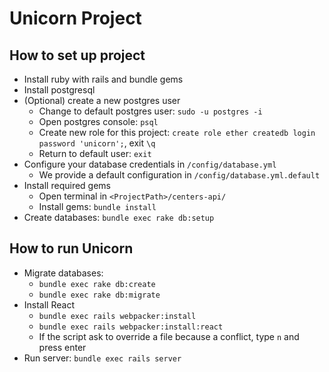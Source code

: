 # Unicorn Project

## How to set up project
- Install ruby with rails and bundle gems
- Install postgresql
- (Optional) create a new postgres user
    - Change to default postgres user: `sudo -u postgres -i`
    - Open postgres console: `psql`
    - Create new role for this project: `create role ether createdb login password 'unicorn';`, exit `\q`
    - Return to default user: `exit`
- Configure your database credentials in `/config/database.yml`
    - We provide a default configuration in `/config/database.yml.default`
- Install required gems
    - Open terminal in `<ProjectPath>/centers-api/`
    - Install gems: `bundle install`
- Create databases: `bundle exec rake db:setup`

## How to run Unicorn
- Migrate databases: 
    - `bundle exec rake db:create`
    - `bundle exec rake db:migrate`
- Install React
    - `bundle exec rails webpacker:install`
    - `bundle exec rails webpacker:install:react`
    - If the script ask to override a file because a conflict, type `n` and press enter
- Run server: `bundle exec rails server`
